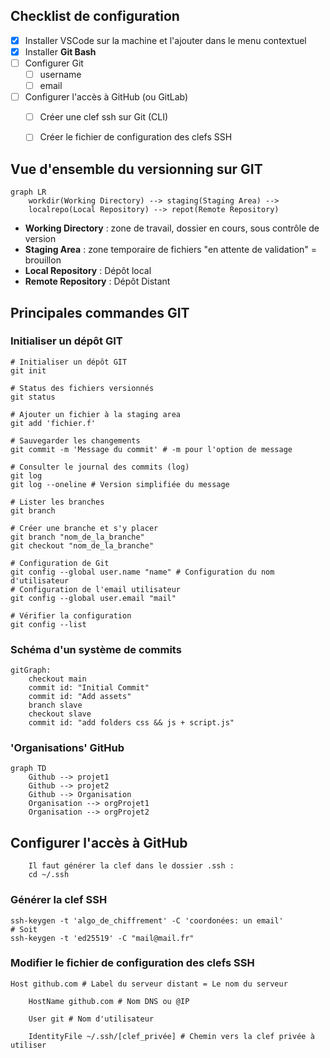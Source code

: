 ## Checklist de configuration

- [x] Installer VSCode sur la machine et l'ajouter dans le menu contextuel
- [x] Installer **Git Bash**
- [ ] Configurer Git
	- [ ] username
	- [ ] email
- [ ] Configurer l'accès à GitHub (ou GitLab)
	- [ ] Créer une clef ssh sur Git (CLI)
	- [ ] Créer le fichier de configuration des clefs SSH


## Vue d'ensemble du versionning sur GIT

```mermaid
graph LR
	workdir(Working Directory) --> staging(Staging Area) --> 
	localrepo(Local Repository) --> repot(Remote Repository)
```

- **Working Directory** : zone de travail, dossier en cours, sous contrôle de version
- **Staging Area** : zone temporaire de fichiers "en attente de validation" = brouillon
- **Local Repository** : Dépôt local
- **Remote Repository** : Dépôt Distant

## Principales commandes GIT

### Initialiser un dépôt GIT

```shell
# Initialiser un dépôt GIT
git init

# Status des fichiers versionnés
git status

# Ajouter un fichier à la staging area 
git add 'fichier.f'

# Sauvegarder les changements
git commit -m 'Message du commit' # -m pour l'option de message

# Consulter le journal des commits (log)
git log
git log --oneline # Version simplifiée du message

# Lister les branches
git branch

# Créer une branche et s'y placer
git branch "nom_de_la_branche"
git checkout "nom_de_la_branche"

# Configuration de Git
git config --global user.name "name" # Configuration du nom d'utilisateur 
# Configuration de l'email utilisateur
git config --global user.email "mail"

# Vérifier la configuration
git config --list
```

### Schéma d'un système de commits 

```mermaid
gitGraph:
	checkout main
	commit id: "Initial Commit"
	commit id: "Add assets"
	branch slave
	checkout slave
	commit id: "add folders css && js + script.js"

```

### 'Organisations' GitHub

```mermaid
graph TD
	Github --> projet1
	Github --> projet2
	Github --> Organisation
	Organisation --> orgProjet1
	Organisation --> orgProjet2
```




## Configurer l'accès à GitHub

```ad-warning
	Il faut générer la clef dans le dossier .ssh :
	cd ~/.ssh
```

### Générer la clef SSH

```Shell
ssh-keygen -t 'algo_de_chiffrement' -C 'coordonées: un email'
# Soit
ssh-keygen -t 'ed25519' -C "mail@mail.fr"
```

### Modifier le fichier de configuration des clefs SSH

```shell
Host github.com # Label du serveur distant = Le nom du serveur

    HostName github.com # Nom DNS ou @IP

    User git # Nom d'utilisateur

    IdentityFile ~/.ssh/[clef_privée] # Chemin vers la clef privée à utiliser
```

